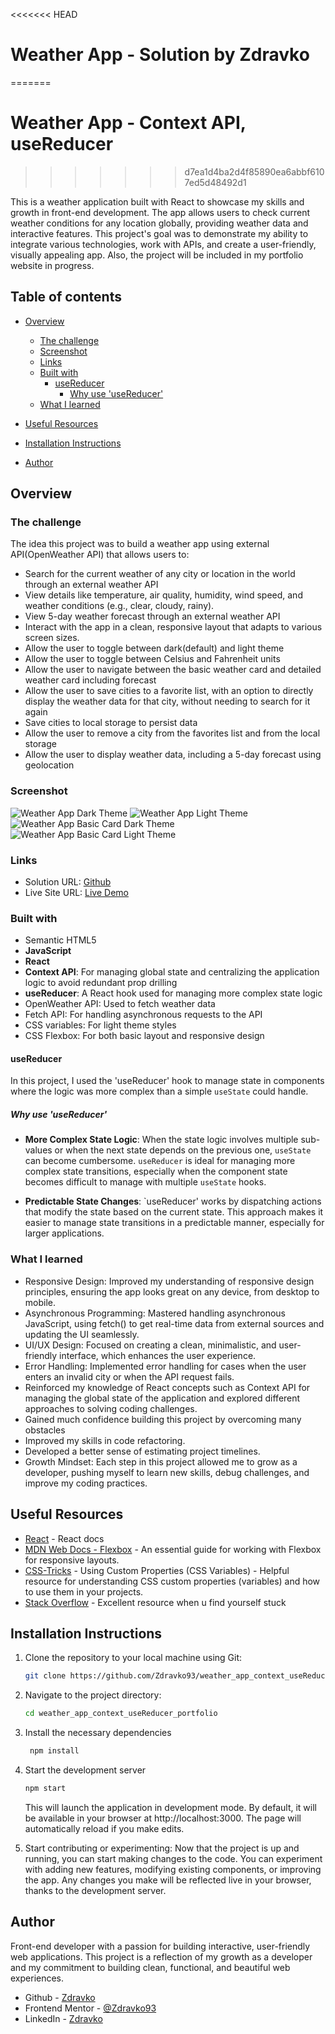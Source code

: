 <<<<<<< HEAD

# Weather App - Solution by Zdravko

=======

# Weather App - Context API, useReducer

> > > > > > > d7ea1d4ba2d4f85890ea6abbf6107ed5d48492d1

This is a weather application built with React to showcase my skills and growth in front-end development. The app allows users to check current weather conditions for any location globally, providing weather data and interactive features. This project's goal was to demonstrate my ability to integrate various technologies, work with APIs, and create a user-friendly, visually appealing app. Also, the project will be included in my portfolio website in progress.

## Table of contents

- [Overview](#overview)

  - [The challenge](#the-challenge)
  - [Screenshot](#screenshot)
  - [Links](#links)
  - [Built with](#built-with)
    - [useReducer](#usereducer)
      - [Why use 'useReducer'](#why-use-usereducer)
  - [What I learned](#what-i-learned)

- [Useful Resources](#useful-resources)
- [Installation Instructions](#installation-instructions)
- [Author](#author)

## Overview

### The challenge

The idea this project was to build a weather app using external API(OpenWeather API) that allows users to:

- Search for the current weather of any city or location in the world through an external weather API
- View details like temperature, air quality, humidity, wind speed, and weather conditions (e.g., clear, cloudy, rainy).
- View 5-day weather forecast through an external weather API
- Interact with the app in a clean, responsive layout that adapts to various screen sizes.
- Allow the user to toggle between dark(default) and light theme
- Allow the user to toggle between Celsius and Fahrenheit units
- Allow the user to navigate between the basic weather card and detailed weather card including forecast
- Allow the user to save cities to a favorite list, with an option to directly display the weather data for that city, without needing to search for it again
- Save cities to local storage to persist data
- Allow the user to remove a city from the favorites list and from the local storage
- Allow the user to display weather data, including a 5-day forecast using geolocation

### Screenshot

![Weather App Dark Theme](./screenshot-dark-theme.png)
![Weather App Light Theme](./screenshot-light-theme.png)
![Weather App Basic Card Dark Theme](./screenshot-basic-weather-dark-theme.png)
![Weather App Basic Card Light Theme](./screenshot-basic-weather-light-theme.png)

### Links

- Solution URL: [Github](https://github.com/Zdravko93/weather_app_context_useReducer_portfolio.git)
- Live Site URL: [Live Demo](https://zdravko93.github.io/weather_app_context_useReducer_portfolio/)

### Built with

- Semantic HTML5
- **JavaScript**
- **React**
- **Context API**: For managing global state and centralizing the application logic to avoid redundant prop drilling
- **useReducer**: A React hook used for managing more complex state logic
- OpenWeather API: Used to fetch weather data
- Fetch API: For handling asynchronous requests to the API
- CSS variables: For light theme styles
- CSS Flexbox: For both basic layout and responsive design

#### useReducer

In this project, I used the 'useReducer' hook to manage state in components where the logic was more complex than a simple `useState` could handle.

##### Why use 'useReducer'

- **More Complex State Logic**: When the state logic involves multiple sub-values or when the next state depends on the previous one, `useState` can become cumbersome. `useReducer` is ideal for managing more complex state transitions, especially when the component state becomes difficult to manage with multiple `useState` hooks.

- **Predictable State Changes**: `useReducer' works by dispatching actions that modify the state based on the current state. This approach makes it easier to manage state transitions in a predictable manner, especially for larger applications.

### What I learned

- Responsive Design: Improved my understanding of responsive design principles, ensuring the app looks great on any device, from desktop to mobile.
- Asynchronous Programming: Mastered handling asynchronous JavaScript, using fetch() to get real-time data from external sources and updating the UI seamlessly.
- UI/UX Design: Focused on creating a clean, minimalistic, and user-friendly interface, which enhances the user experience.
- Error Handling: Implemented error handling for cases when the user enters an invalid city or when the API request fails.
- Reinforced my knowledge of React concepts such as Context API for managing the global state of the application and explored different approaches to solving coding challenges.
- Gained much confidence building this project by overcoming many obstacles
- Improved my skills in code refactoring.
- Developed a better sense of estimating project timelines.
- Growth Mindset: Each step in this project allowed me to grow as a developer, pushing myself to learn new skills, debug challenges, and improve my coding practices.

## Useful Resources

- [React](https://react.dev/) - React docs
- [MDN Web Docs - Flexbox](https://developer.mozilla.org/en-US/) - An essential guide for working with Flexbox for responsive layouts.
- [CSS-Tricks](https://css-tricks.com/) - Using Custom Properties (CSS Variables) - Helpful resource for understanding CSS custom properties (variables) and how to use them in your projects.
- [Stack Overflow](https://stackoverflow.com/questions) - Excellent resource when u find yourself stuck

## Installation Instructions

1. Clone the repository to your local machine using Git:
   ```bash
   git clone https://github.com/Zdravko93/weather_app_context_useReducer_portfolio.git
   ```
2. Navigate to the project directory:
   ```bash
   cd weather_app_context_useReducer_portfolio
   ```
3. Install the necessary dependencies

   ```bash
    npm install
   ```

4. Start the development server

   ```bash
   npm start
   ```

   This will launch the application in development mode. By default, it will be available in your browser at http://localhost:3000. The page will automatically reload if you make edits.

5. Start contributing or experimenting:
   Now that the project is up and running, you can start making changes to the code. You can experiment with adding new features, modifying existing components, or improving the app. Any changes you make will be reflected live in your browser, thanks to the development server.

## Author

Front-end developer with a passion for building interactive, user-friendly web applications. This project is a reflection of my growth as a developer and my commitment to building clean, functional, and beautiful web experiences.

- Github - [Zdravko](https://github.com/Zdravko93)
- Frontend Mentor - [@Zdravko93](https://www.frontendmentor.io/profile/Zdravko93)
- LinkedIn - [Zdravko](https://www.linkedin.com/in/zdravkodelic/)
